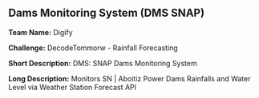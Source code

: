## Dams Monitoring System (DMS SNAP)

**Team Name:** Digify

**Challenge:** DecodeTommorw - Rainfall Forecasting

**Short Description:** DMS: SNAP Dams Monitoring System

**Long Description:** Monitors SN | Aboitiz Power Dams Rainfalls and Water Level via Weather Station Forecast API
